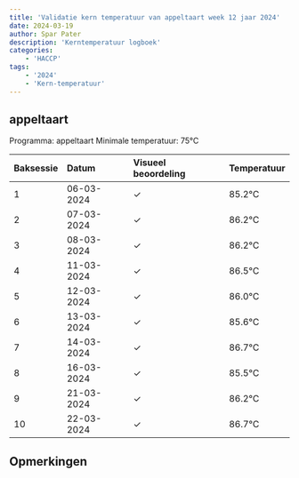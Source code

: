 ```yaml
---
title: 'Validatie kern temperatuur van appeltaart week 12 jaar 2024'
date: 2024-03-19
author: Spar Pater
description: 'Kerntemperatuur logboek'
categories:
    - 'HACCP'
tags:
    - '2024'
    - 'Kern-temperatuur'
---
```


## appeltaart

Programma: appeltaart
Minimale temperatuur: 75°C

| Baksessie | Datum | Visueel beoordeling | Temperatuur |
|:---|:---|:---|:---|
| 1 | 06-03-2024 | &check; | 85.2°C |
| 2 | 07-03-2024 | &check; | 86.2°C |
| 3 | 08-03-2024 | &check; | 86.2°C |
| 4 | 11-03-2024 | &check; | 86.5°C |
| 5 | 12-03-2024 | &check; | 86.0°C |
| 6 | 13-03-2024 | &check; | 85.6°C |
| 7 | 14-03-2024 | &check; | 86.7°C |
| 8 | 16-03-2024 | &check; | 85.5°C |
| 9 | 21-03-2024 | &check; | 86.2°C |
| 10 | 22-03-2024 | &check; | 86.7°C |

## Opmerkingen


